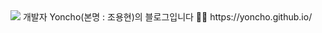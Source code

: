 <img src="https://user-images.githubusercontent.com/44021629/104838159-756cce80-58fc-11eb-9fc7-4d0d7eaa223c.jpg"/>
개발자 Yoncho(본명 : 조용현)의 블로그입니다 🙋‍♂️
https://yoncho.github.io/